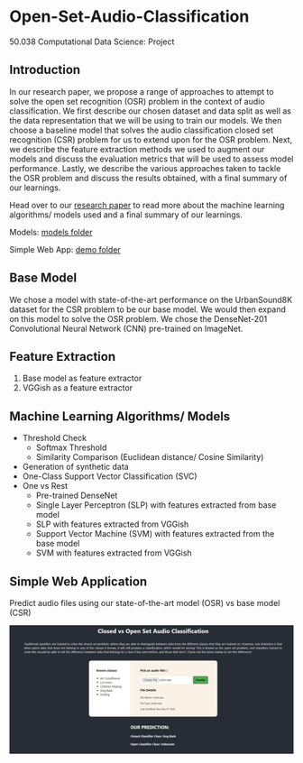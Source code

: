 # Open-Set-Audio-Classification
50.038 Computational Data Science: Project

## Introduction
In our research paper, we propose a range of approaches to attempt to solve the open set recognition (OSR) problem in the context of audio classification. We first describe our chosen dataset and data split as well as the data representation that we will be using to train our models. We then choose a baseline model that solves the audio classification closed set recognition (CSR) problem for us to extend upon for the OSR problem. Next, we describe the feature extraction methods we used to augment our models and discuss the evaluation metrics that will be used to assess model performance. Lastly, we describe the various approaches taken to tackle the OSR problem and discuss the results obtained, with a final summary of our learnings.

Head over to our [research paper](https://github.com/YehSweeKhim/Open-Set-Audio-Classification/blob/master/Open_Set_Audio_Classification_Problem.pdf) to read more about the machine learning algorithms/ models used and a final summary of our learnings.

Models: [models folder](/models)

Simple Web App: [demo folder](/demo)

## Base Model
We chose a model with state-of-the-art performance on the UrbanSound8K dataset for the CSR problem to be our base model. We would then expand on this model to solve the OSR problem. We chose the DenseNet-201 Convolutional Neural Network (CNN) pre-trained on ImageNet.

## Feature Extraction
1. Base model as feature extractor
2. VGGish as a feature extractor

## Machine Learning Algorithms/ Models
* Threshold Check
  * Softmax Threshold
  * Similarity Comparison (Euclidean distance/ Cosine Similarity)
* Generation of synthetic data
* One-Class Support Vector Classification (SVC)
* One vs Rest
  * Pre-trained DenseNet
  * Single Layer Perceptron (SLP) with features extracted from base model
  * SLP with features extracted from VGGish
  * Support Vector Machine (SVM) with features extracted from the base model
  * SVM with features extracted from VGGish

## Simple Web Application
Predict audio files using our state-of-the-art model (OSR) vs base model (CSR)

![Web Application](/image/web_app.jpg)
